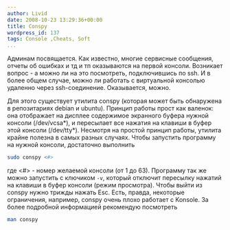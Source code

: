 ```yaml
---
author: Livid
date: 2008-10-23 13:29:36+00:00
title: Conspy
wordpress_id: 137
tags: Console ,Cheats, Soft
...
```


Админам посвящается.
Как известно, многие сервисные сообщения, отчеты об ошибках и тд и тп
оказываются на первой консоли.
Возникает вопрос - а можно ли на это посмотреть, подключившись по ssh. И
в более общем случае, можно ли работать с виртуальной консолью удаленно
через ssh-соединение.
Оказывается, можно.

<!--more-->


Для этого существует утилита conspy (которая может быть обнаружена в
репозитариях debian и ubuntu). Принцип работы прост как валенок: она
отображает на дисплее содержимое экранного буфера нужной консоли
(/dev/vcsa\*), и пересылает все нажатия на клавиши в буфер этой консоли
(/dev/tty\*). Несмотря на простой принцип работы, утилита крайне полезна
в самых разных случаях.
Чтобы запустить программу на нужной консоли, достаточно выполнить

```bash
sudo conspy <#>
```

где \<\#\> - номер желаемой консоли (от 1 до 63).
Программу так же можно запустить с ключиком `-v`, который отключит
пересылку нажатий на клавиши в буфер консоли (режим просмотра).
Чтобы выйти из conspy нужно трижды нажать Esc.
Есть, правда, некоторые ограничения, например, conspy очень плохо
работает с Konsole.
За более подробной информацией рекомендую посмотреть

```bash
man conspy
```
